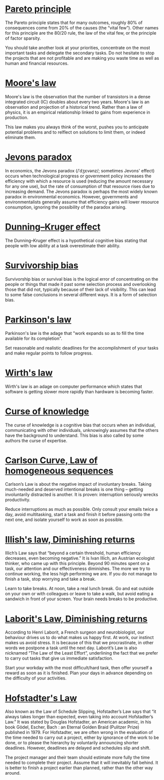 # [Pareto principle](https://en.wikipedia.org/wiki/Pareto_principle)
The Pareto principle states that for many outcomes, roughly 80% of consequences come from 20% of the causes (the “vital few”). Other names for this principle are the 80/20 rule, the law of the vital few, or the principle of factor sparsity.

You should take another look at your priorities, concentrate on the most important tasks and delegate the secondary tasks. Do not hesitate to stop the projects that are not profitable and are making you waste time as well as human and financial resources.

# [Moore's law](https://en.wikipedia.org/wiki/Moore%27s_law)
Moore's law is the observation that the number of transistors in a dense integrated circuit (IC) doubles about every two years. Moore's law is an observation and projection of a historical trend. Rather than a law of physics, it is an empirical relationship linked to gains from experience in production.

This law makes you always think of the worst, pushes you to anticipate potential problems and to relflect on solutions to limit them, or indeed eliminate them.

# [Jevons paradox](https://en.wikipedia.org/wiki/Jevons_paradox)
In economics, the Jevons paradox (/ˈdʒɛvənz/; sometimes Jevons' effect) occurs when technological progress or government policy increases the efficiency with which a resource is used (reducing the amount necessary for any one use), but the rate of consumption of that resource rises due to increasing demand. The Jevons paradox is perhaps the most widely known paradox in environmental economics. However, governments and environmentalists generally assume that efficiency gains will lower resource consumption, ignoring the possibility of the paradox arising.

# [Dunning–Kruger effect](https://en.wikipedia.org/wiki/Dunning%E2%80%93Kruger_effect)
The Dunning–Kruger effect is a hypothetical cognitive bias stating that people with low ability at a task overestimate their ability.

# [Survivorship bias](https://en.wikipedia.org/wiki/Survivorship_bias)
Survivorship bias or survival bias is the logical error of concentrating on the people or things that made it past some selection process and overlooking those that did not, typically because of their lack of visibility. This can lead to some false conclusions in several different ways. It is a form of selection bias.

# [Parkinson's law](https://en.wikipedia.org/wiki/Parkinson%27s_law)
Parkinson's law is the adage that "work expands so as to fill the time available for its completion".

Set reasonable and realistic deadlines for the accomplishment of your tasks and make regular points to follow progress.

# [Wirth's law](https://en.wikipedia.org/wiki/Wirth%27s_law)
Wirth's law is an adage on computer performance which states that software is getting slower more rapidly than hardware is becoming faster.

# [Curse of knowledge](https://en.wikipedia.org/wiki/Curse_of_knowledge)
The curse of knowledge is a cognitive bias that occurs when an individual, communicating with other individuals, unknowingly assumes that the others have the background to understand. This bias is also called by some authors the curse of expertise.

# [Carlson Curve, Law of homogeneous sequences](https://en.wikipedia.org/wiki/Sune_Carlson)
Carlson’s Law is about the negative impact of involuntary breaks. Taking much-needed and deserved intentional breaks is one thing – getting involuntarily distracted is another. It is proven: interruption seriously wrecks productivity.

Reduce interruptions as much as possible. Only consult your emails twice a day, avoid multitasking, start a task and finish it before passing onto the next one, and isolate yourself to work as soon as possible.

# [Illish's law, Diminishing returns](https://en.wikipedia.org/wiki/Diminishing_returns)
Illich’s Law says that “beyond a certain threshold, human efficiency decreases, even becoming negative.” It is Ivan Illich, an Austrian ecologist thinker, who came up with this principle.
Beyond 90 minutes spent on a task, our attention and our effectiveness diminishes. The more we try to continue working, the less high performing we are. If you do not manage to finish a task, stop worrying and take a break.

Learn to take breaks. At noon, take a real lunch break. Go and eat outside on your own or with colleagues or leave to take a walk, but avoid eating a sandwich in front of your screen. Your brain needs breaks to be productive.

# [Laborit's Law, Diminishing returns](https://en.wikipedia.org/wiki/Henri_Laborit)
According to Henri Laborit, a French surgeon and neurobiologist, our behaviour drives us to do what makes us happy first. At work, our instinct makes us avoid stress. It is because of this that we procrastinate, in other words we postpone a task until the next day. Laborit’s Law is also nicknamed “The Law of the Least Effort”, underlining the fact that we prefer to carry out tasks that give us immediate satisfaction.

Start your workday with the most difficult/hard task, then offer yourself a reward as soon as it is finished. Plan your days in advance depending on the difficulty of your activities.

# [Hofstadter's Law](https://en.wikipedia.org/wiki/Hofstadter%27s_law)
Also known as the Law of Schedule Slipping, Hofstadter’s Law says that “it always takes longer than expected, even taking into account Hofstadter’s Law.” It was stated by Douglas Hofstadter, an American academic, in his book Gödel, Escher, Bach : an Eternal Golden Braid (Pulitzer Prize) published in 1979.
For Hofstadter, we are often wrong in the evaluation of the time needed to carry out a project, either by ignorance of the work to be done, or to please the hierarchy by voluntarily announcing shorter deadlines. However, deadlines are delayed and schedules slip and shift.

The project manager and their team should estimate more fully the time needed to complete their project. Assume that it will inevitably fall behind. It is better to finish a project earlier than planned, rather than the other way around.

